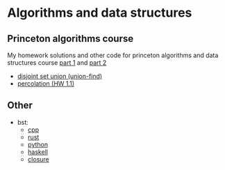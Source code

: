 # Algorithms and data structures

## Princeton algorithms course

My homework solutions and other code for princeton algorithms and data structures course [part 1](https://www.coursera.org/learn/algorithms-part1) and [part 2](https://www.coursera.org/learn/algorithms-part2)
- [disjoint set union (union-find)](disjoint-sets)
- [percolation (HW 1.1)](princeton-algorithms-homeworks/percolations)

## Other

- bst:
  - [cpp](bst/cpp)
  - [rust](bst/rust)
  - [python](bst/python)
  - [haskell](bst/haskell)
  - [closure](bst/clojure)
